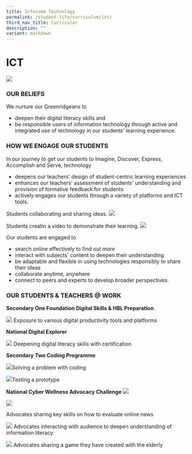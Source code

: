 ```yaml
---
title: Infocomm Technology
permalink: /student-life/curriculum/ict/
third_nav_title: Curricular
description: ""
variant: markdown
---
```

# ICT
![](/images/ICT2023/ict-01.jpg)
### OUR BELIEFS
We nurture our Greenridgeans to 
- deepen their digital literacy skills and
-	be responsible users of information technology 
through active and integrated use of technology in our students’ learning experience.<br>

### HOW WE ENGAGE OUR STUDENTS

In our journey to get our students to Imagine, Discover, Express, Accomplish and Serve, technology 
- deepens our teachers' design of student-centric learning experiences
- enhances our teachers’ assessment of students' understanding and provision of formative feedback for students 
- actively engages our students through a variety of platforms and ICT tools. 

Students collaborating and sharing ideas.
![](/images/ICT2023/ict-02.jpg)

Students creatin a video to demonstrate their learning.
![](/images/ICT2023/ict-03.jpg)

Our students are engaged to 
- search online effectively to find out more
- interact with subjects' content to deepen their understanding
- be adaptable and flexible in using technologies responsibly to share their ideas
-	collaborate anytime, anywhere
-	connect to peers and experts to develop broader perspectives.

  

### OUR STUDENTS &amp; TEACHERS @ WORK

**Secondary One Foundation Digital Skills &amp; HBL Preparation**

 
![](/images/ICT2023/ict-04.jpg) Exposure to various digital productivity tools and platforms 

**National Digital Explorer**
 
![](/images/ICT2023/ict-05.jpg) Deepening digital literacy skills with certification


**Secondary Two Coding Programme**
 
![](/images/ICT2023/ict-06.jpg)Solving a problem with coding

 
![](/images/ICT2023/ict-07.jpg)Testing a prototype

**National Cyber Wellness Advocacy Challenge**
![](/images/ICT2023/ict-8a.jpg)

![](/images/ICT2023/ict-8b.jpg)

Advocates sharing key skills on how to evaluate online news

![](/images/ICT2023/ict-09.jpg) Advocates interacting with audience to deepen understanding of information literacy

![](/images/ICT2023/ict-10.jpg) Advocates sharing a game they have created with the elderly